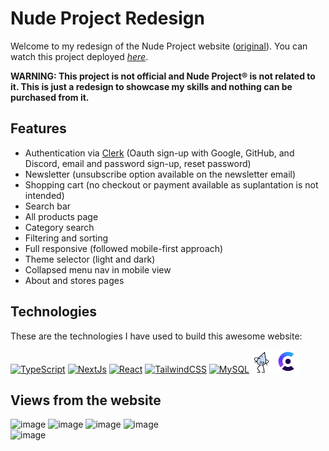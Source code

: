 # Nude Project Redesign
Welcome to my redesign of the Nude Project website ([original](https://nude-project.com/)). You can watch this project deployed [<i>here</i>](https://nude-project-redesign.vercel.app/).

**WARNING: This project is not official and Nude Project® is not related to it. This is just a redesign to showcase my skills and nothing can be purchased from it.**

## Features
- Authentication via [Clerk](https://clerk.com/) (Oauth sign-up with Google, GitHub, and Discord, email and password sign-up, reset password)
- Newsletter (unsubscribe option available on the newsletter email)
- Shopping cart (no checkout or payment available as suplantation is not intended)
- Search bar
- All products page
- Category search
- Filtering and sorting
- Full responsive (followed mobile-first approach)
- Theme selector (light and dark)
- Collapsed menu nav in mobile view
- About and stores pages

## Technologies
These are the technologies I have used to build this awesome website:
<p align="left">
<a href="https://www.typescriptlang.org/" target="_blank" rel="noreferrer"><img src="https://raw.githubusercontent.com/danielcranney/readme-generator/main/public/icons/skills/typescript-colored.svg" width="36" height="36" alt="TypeScript" /></a>
<a href="https://nextjs.org/docs" target="_blank" rel="noreferrer"><img src="https://raw.githubusercontent.com/danielcranney/readme-generator/main/public/icons/skills/nextjs-colored.svg" width="36" height="36" alt="NextJs" /></a>
<a href="https://reactjs.org/" target="_blank" rel="noreferrer"><img src="https://raw.githubusercontent.com/danielcranney/readme-generator/main/public/icons/skills/react-colored.svg" width="36" height="36" alt="React" /></a>
<a href="https://tailwindcss.com/" target="_blank" rel="noreferrer"><img src="https://raw.githubusercontent.com/danielcranney/readme-generator/main/public/icons/skills/tailwindcss-colored.svg" width="36" height="36" alt="TailwindCSS" /></a>
<a href="https://www.mysql.com/" target="_blank" rel="noreferrer"><img src="https://raw.githubusercontent.com/danielcranney/readme-generator/main/public/icons/skills/mysql-colored.svg" width="36" height="36" alt="MySQL" /></a>
<a href="https://orm.drizzle.team/" target="_blank" rel="noreferrer"><img src="readme_files/drizzle.png" width="36" height="36" alt="DrizzleORM" /></a>
<a href="https://clerk.com/" target="_blank" rel="noreferrer"><img src="readme_files/clerk.png" width="36" height="36" alt="Clerk" /></a>
</p>

## Views from the website
![image](https://github.com/ZeberMVP/nude-project-redesign/assets/106594858/e9a78754-e97f-46d9-8e1c-12c21a6a3371)
![image](https://github.com/ZeberMVP/nude-project-redesign/assets/106594858/dfdff1d7-d29c-48bc-a4c8-d6e30d2d363c)
![image](https://github.com/ZeberMVP/nude-project-redesign/assets/106594858/2f7b448a-28ca-41c4-8b9a-b699027878ca)
![image](https://github.com/ZeberMVP/nude-project-redesign/assets/106594858/83e0cc25-f030-4b26-880f-6bdfe7bd934c) <br>
![image](https://github.com/ZeberMVP/nude-project-redesign/assets/106594858/cac8a383-d7d6-443a-9a73-7164b9ac123c)


